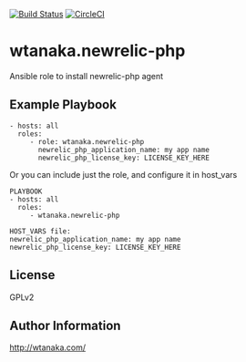 [![Build Status](https://travis-ci.org/wtanaka/ansible-role-newrelic-php.svg?branch=master)](https://travis-ci.org/wtanaka/ansible-role-newrelic-php)
[![CircleCI](https://circleci.com/gh/wtanaka/ansible-role-newrelic-php.svg?style=svg)](https://circleci.com/gh/wtanaka/ansible-role-newrelic-php)

wtanaka.newrelic-php
====================

Ansible role to install newrelic-php agent

Example Playbook
----------------

    - hosts: all
      roles:
         - role: wtanaka.newrelic-php
           newrelic_php_application_name: my app name
           newrelic_php_license_key: LICENSE_KEY_HERE

Or you can include just the role, and configure it in host_vars

    PLAYBOOK
    - hosts: all
      roles:
         - wtanaka.newrelic-php

    HOST_VARS file:
    newrelic_php_application_name: my app name
    newrelic_php_license_key: LICENSE_KEY_HERE

License
-------

GPLv2

Author Information
------------------

http://wtanaka.com/
